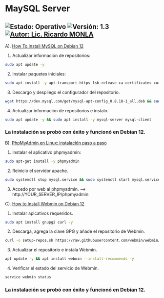 # MaySQL Server

![Estado: Operativo](https://img.shields.io/badge/Estado-Operativo-brightgreen)
![Versión: 1.3](https://img.shields.io/badge/Versión-1.3-blue)
[![Autor: Lic. Ricardo MONLA](https://img.shields.io/badge/Autor-Lic.%20Ricardo%20MONLA-orange)](mailto:rmonla@frlr.utn.edu.ar)
--------------  

A). [ How To Install MySQL on Debian 12 ](https://idroot.us/install-mysql-debian-12/)

  1. Actualizar información de repositorios:
~~~bash
sudo apt update -y
~~~
  2. Instalar paquetes iniciales:
~~~bash
sudo apt install -y apt-transport-https lsb-release ca-certificates curl dirmngr gnupg lsb-release wget
~~~
  3. Descargo y despliego el configurador del repositorio.
~~~bash
wget https://dev.mysql.com/get/mysql-apt-config_0.8.18-1_all.deb && sudo dpkg -i mysql-apt-config_0.8.18-1_all.deb
~~~
  4. Actualizar información de repositorios e instalo.
~~~bash
sudo apt update -y && sudo apt install -y mysql-server mysql-client
~~~

### La instalación se probó con éxito y funcionó en Debian 12.

B). [PhpMyAdmin en Linux: instalación paso a paso](https://www.arsys.es/blog/instalar-phpmyadmin-linux)

  1. Instalar el aplicativo phpmyadmin:
~~~bash
sudo apt-get install -y phpmyadmin
~~~
  2. Reinicio el servidor apache.
~~~bash
sudo systemctl stop mysql.service && sudo systemctl start mysql.service
~~~
  3. Accedo por web al phpmyadmin.
  --> http://YOUR_SERVER_IP/phpmyadmin


C). [How to Install Webmin on Debian 12](https://www.howtoforge.com/how-to-install-webmin-on-debian-12/)

  1. Instalar aplcativos requeridos.
~~~bash
sudo apt install gnupg2 curl -y
~~~
  2. Descarga, agrega la clave GPG y añade el repositorio de Webmin.
~~~bash
curl -o setup-repos.sh https://raw.githubusercontent.com/webmin/webmin/master/setup-repos.sh && sudo sh setup-repos.sh
~~~
  3. Actualizar el repositorio e instala Webmin.
~~~bash
apt update -y && apt install webmin --install-recommends -y
~~~
  4. Verificar el estado del servicio de Webmin.
~~~bash
service webmin status
~~~


### La instalación se probó con éxito y funcionó en Debian 12.
